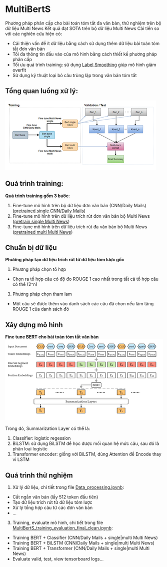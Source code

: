 # MultiBertS
Phương pháp phân cấp cho bài toán tóm tắt đa văn bản, thử nghiệm trên bộ dữ liệu Multi News
Kết quả đạt SOTA trên bộ dữ liệu Multi News
Cải tiến so với các nghiên cứu hiện có:
  - Cải thiện vấn đề ít dữ liệu bằng cách sử dụng thêm dữ liệu bài toán tóm tắt đơn văn bản
  - Tối đa thông tin đầu vào của mô hình bằng cách thiết kế phương pháp phân cấp
  - Tối ưu quá trình training: sử dụng [Label Smoothing](https://arxiv.org/pdf/1701.06548.pdf) giúp mô hình giảm overfit
  - Sử dụng kỹ thuật loại bỏ câu trùng lặp trong văn bản tóm tắt
## Tổng quan luồng xử lý:
![luồng train-test-validation](./img/flow_all.png)

## Quá trình training:
**Quá trình training gồm 3 bước**:
1. Fine-tune mô hình trên bộ dữ liệu đơn văn bản (CNN/Daily Mails) ([pretrained single CNN/Daily Mails](https://drive.google.com/drive/folders/1d4fuGfRuFmMcWUTdMsm9ukRqXlizLk45?usp=sharing))
2. Fine-tune mô hình trên dữ liệu trích rút đơn văn bản bộ Multi News ([pretrain single Multi News](https://drive.google.com/drive/folders/13QTGaC8mvRtvcr4fvAOCjn03reF3dTNT?usp=sharing))
3. Fine-tune mô hình trên dữ liệu trích rút đa văn bản bộ Multi News ([pretrained multi Multi News](https://drive.google.com/drive/folders/1--5BIzcSeprEP99jbf9m8nJHplqU8pmA?usp=sharing))

## Chuẩn bị dữ liệu
**Phương pháp tạo dữ liệu trích rút từ dữ liệu tóm lược gốc**
1. Phương pháp chọn tổ hợp
  - Chọn ra tổ hợp câu có độ đo ROUGE 1 cao nhất trong tất cả tổ hợp câu có thể (2^n)
3. Phương pháp chọn tham lam
  - Một câu sẽ được thêm vào danh sách các câu đã chọn nếu làm tăng ROUGE 1 của danh sách đó

## Xây dựng mô hình
**Fine tune BERT cho bài toán tóm tắt văn bản**
![Mô hình tổng quan](./img/model.PNG)

Trong đó, Summarization Layer có thể là:
1. Classifier: logistic regession
2. BiLSTM: sử dụng BiLSTM để học được mối quan hệ mức câu, sau đó là phân loại logistic
3. Transformer encoder: giống với BiLSTM, dùng Attention để Encode thay vì LSTM

## Quá trình thử nghiệm
1. Xử lý dữ liệu, chi tiết trong file [Data_processing.ipynb](./src/notebook/Data_processing.ipynb):
  - Cắt ngắn văn bản (lấy 512 token đầu tiên)
  - Tạo dữ liệu trích rút từ dữ liệu tóm lược
  - Xử lý tổng hợp câu từ các đơn văn bản
  - ...
3. Training, evaluate mô hình, chi tiết trong file [MultiBertS_training_evaluation_final_clean.ipynb](./src/notebook/MultiBertS_training_evaluation_final_clean.ipynb):
  - Training BERT + Classifier (CNN/Daily Mails + single|multi Multi News)
  - Training BERT + BiLSTM (CNN/Daily Mails + single|multi Multi News)
  - Training BERT + Transformer (CNN/Daily Mails + single|multi Multi News)
  - Evaluate valid, test, view tensorboard logs...
